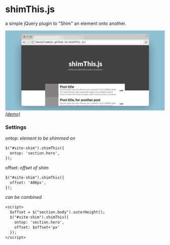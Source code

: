 # shimThis.js
a simple jQuery plugin to "Shim" an element onto another.

![preview of shimThis in action](screenshots/shimThis.jpg)
[_(demo)_](http://danieltamkin.github.io/shimThis.js/)
### Settings

ontop: _element to be shimmed on_
```
$("#site-shim").shimThis({
  ontop: 'section.hero',
});
```
offset: _offset of shim_
```
$("#site-shim").shimThis({
  offset: '400px',
});
```

_can be combined_
```
<script>
  $offset = $("section.body").outerHeight();
  $("#site-shim").shimThis({
    ontop: 'section.hero',
    offset: $offset+'px'
  });
</script>
```
